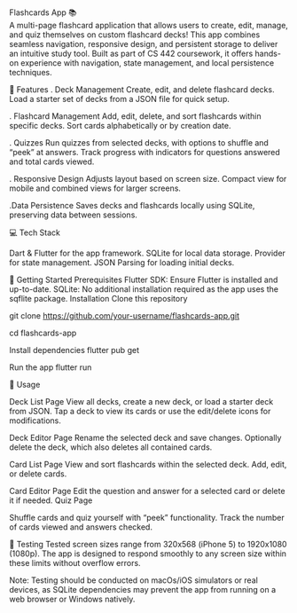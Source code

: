 Flashcards App 📚 </br>
A multi-page flashcard application that allows users to create, edit, manage, and quiz themselves on custom flashcard decks! This app combines seamless navigation, responsive design, and persistent storage to deliver an intuitive study tool. Built as part of CS 442 coursework, it offers hands-on experience with navigation, state management, and local persistence techniques.


🌟 Features
. Deck Management
Create, edit, and delete flashcard decks.
Load a starter set of decks from a JSON file for quick setup.

. Flashcard Management
Add, edit, delete, and sort flashcards within specific decks.
Sort cards alphabetically or by creation date.

. Quizzes
Run quizzes from selected decks, with options to shuffle and “peek” at answers.
Track progress with indicators for questions answered and total cards viewed.

. Responsive Design
Adjusts layout based on screen size.
Compact view for mobile and combined views for larger screens.

.Data Persistence
Saves decks and flashcards locally using SQLite, preserving data between sessions.


💻 Tech Stack

Dart & Flutter for the app framework.
SQLite for local data storage.
Provider for state management.
JSON Parsing for loading initial decks.


🚀 Getting Started
Prerequisites
Flutter SDK: Ensure Flutter is installed and up-to-date.
SQLite: No additional installation required as the app uses the sqflite package.
Installation
Clone this repository

git clone https://github.com/your-username/flashcards-app.git

cd flashcards-app

Install dependencies
flutter pub get

Run the app
flutter run


📖 Usage

Deck List Page
View all decks, create a new deck, or load a starter deck from JSON.
Tap a deck to view its cards or use the edit/delete icons for modifications.

Deck Editor Page
Rename the selected deck and save changes.
Optionally delete the deck, which also deletes all contained cards.

Card List Page
View and sort flashcards within the selected deck.
Add, edit, or delete cards.

Card Editor Page
Edit the question and answer for a selected card or delete it if needed.
Quiz Page

Shuffle cards and quiz yourself with “peek” functionality.
Track the number of cards viewed and answers checked.

🧪 Testing
Tested screen sizes range from 320x568 (iPhone 5) to 1920x1080 (1080p). The app is designed to respond smoothly to any screen size within these limits without overflow errors.

Note: Testing should be conducted on macOs/iOS simulators or real devices, as SQLite dependencies may prevent the app from running on a web browser or Windows natively.
